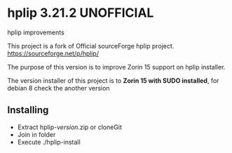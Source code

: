 # hplip 3.21.2 UNOFFICIAL

hplip improvements

This project is a fork of Official sourceForge hplip project. https://sourceforge.net/p/hplip/

The purpose of this version is to improve Zorin 15 support on hplip installer.

The version installer of this project is to **Zorin 15 with SUDO installed**, for debian 8 check the another version

## Installing

- Extract hplip-*version*.zip or cloneGit
- Join in folder
- Execute ./hplip-install
